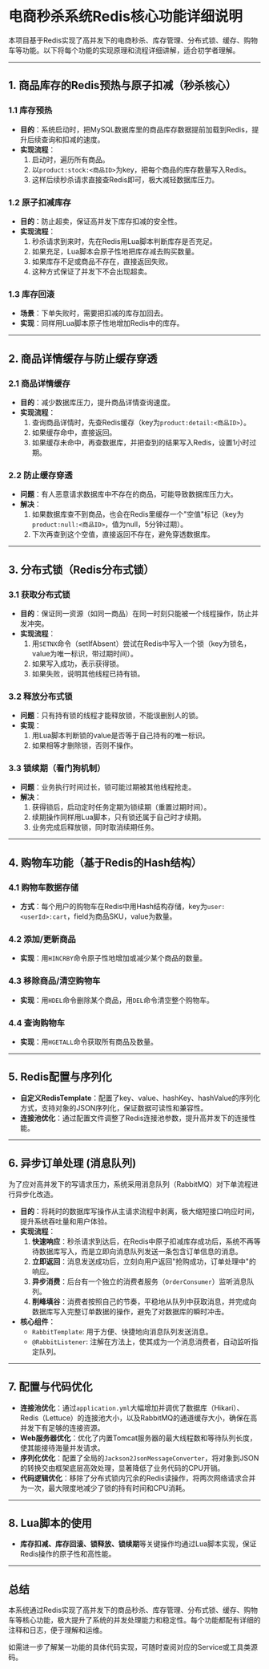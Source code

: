# 电商秒杀系统Redis核心功能详细说明

本项目基于Redis实现了高并发下的电商秒杀、库存管理、分布式锁、缓存、购物车等功能。以下将每个功能的实现原理和流程详细讲解，适合初学者理解。

---

## 1. 商品库存的Redis预热与原子扣减（秒杀核心）

### 1.1 库存预热
- **目的**：系统启动时，把MySQL数据库里的商品库存数据提前加载到Redis，提升后续查询和扣减的速度。
- **实现流程**：
  1. 启动时，遍历所有商品。
  2. 以`product:stock:<商品ID>`为key，把每个商品的库存数量写入Redis。
  3. 这样后续秒杀请求直接查Redis即可，极大减轻数据库压力。

### 1.2 原子扣减库存
- **目的**：防止超卖，保证高并发下库存扣减的安全性。
- **实现流程**：
  1. 秒杀请求到来时，先在Redis用Lua脚本判断库存是否充足。
  2. 如果充足，Lua脚本会原子性地把库存减去购买数量。
  3. 如果库存不足或商品不存在，直接返回失败。
  4. 这种方式保证了并发下不会出现超卖。

### 1.3 库存回滚
- **场景**：下单失败时，需要把扣减的库存加回去。
- **实现**：同样用Lua脚本原子性地增加Redis中的库存。

---

## 2. 商品详情缓存与防止缓存穿透

### 2.1 商品详情缓存
- **目的**：减少数据库压力，提升商品详情查询速度。
- **实现流程**：
  1. 查询商品详情时，先查Redis缓存（key为`product:detail:<商品ID>`）。
  2. 如果缓存命中，直接返回。
  3. 如果缓存未命中，再查数据库，并把查到的结果写入Redis，设置1小时过期。

### 2.2 防止缓存穿透
- **问题**：有人恶意请求数据库中不存在的商品，可能导致数据库压力大。
- **解决**：
  1. 如果数据库查不到商品，也会在Redis里缓存一个"空值"标记（key为`product:null:<商品ID>`，值为null，5分钟过期）。
  2. 下次再查到这个空值，直接返回不存在，避免穿透数据库。

---

## 3. 分布式锁（Redis分布式锁）

### 3.1 获取分布式锁
- **目的**：保证同一资源（如同一商品）在同一时刻只能被一个线程操作，防止并发冲突。
- **实现流程**：
  1. 用`SETNX`命令（setIfAbsent）尝试在Redis中写入一个锁（key为锁名，value为唯一标识，带过期时间）。
  2. 如果写入成功，表示获得锁。
  3. 如果失败，说明其他线程已持有锁。

### 3.2 释放分布式锁
- **问题**：只有持有锁的线程才能释放锁，不能误删别人的锁。
- **实现**：
  1. 用Lua脚本判断锁的value是否等于自己持有的唯一标识。
  2. 如果相等才删除锁，否则不操作。

### 3.3 锁续期（看门狗机制）
- **问题**：业务执行时间过长，锁可能过期被其他线程抢走。
- **解决**：
  1. 获得锁后，启动定时任务定期为锁续期（重置过期时间）。
  2. 续期操作同样用Lua脚本，只有锁还属于自己时才续期。
  3. 业务完成后释放锁，同时取消续期任务。

---

## 4. 购物车功能（基于Redis的Hash结构）

### 4.1 购物车数据存储
- **方式**：每个用户的购物车在Redis中用Hash结构存储，key为`user:<userId>:cart`，field为商品SKU，value为数量。

### 4.2 添加/更新商品
- **实现**：用`HINCRBY`命令原子性地增加或减少某个商品的数量。

### 4.3 移除商品/清空购物车
- **实现**：用`HDEL`命令删除某个商品，用`DEL`命令清空整个购物车。

### 4.4 查询购物车
- **实现**：用`HGETALL`命令获取所有商品及数量。

---

## 5. Redis配置与序列化

- **自定义RedisTemplate**：配置了key、value、hashKey、hashValue的序列化方式，支持对象的JSON序列化，保证数据可读性和兼容性。
- **连接池优化**：通过配置文件调整了Redis连接池参数，提升高并发下的连接性能。

---

## 6. 异步订单处理 (消息队列)

为了应对高并发下的写请求压力，系统采用消息队列（RabbitMQ）对下单流程进行异步化改造。

- **目的**：将耗时的数据库写操作从主请求流程中剥离，极大缩短接口响应时间，提升系统吞吐量和用户体验。
- **实现流程**：
  1.  **快速响应**：秒杀请求到达后，在Redis中原子扣减库存成功后，系统不再等待数据库写入，而是立即向消息队列发送一条包含订单信息的消息。
  2.  **立即返回**：消息发送成功后，立刻向用户返回"抢购成功，订单处理中"的响应。
  3.  **异步消费**：后台有一个独立的消费者服务（`OrderConsumer`）监听消息队列。
  4.  **削峰填谷**：消费者按照自己的节奏，平稳地从队列中获取消息，并完成向数据库写入完整订单数据的操作，避免了对数据库的瞬时冲击。
- **核心组件**：
  - `RabbitTemplate`: 用于方便、快捷地向消息队列发送消息。
  - `@RabbitListener`: 注解在方法上，使其成为一个消息消费者，自动监听指定队列。

---

## 7. 配置与代码优化

- **连接池优化**：通过`application.yml`大幅增加并调优了数据库（Hikari）、Redis（Lettuce）的连接池大小，以及RabbitMQ的通道缓存大小，确保在高并发下有足够的连接资源。
- **Web服务器优化**：优化了内置Tomcat服务器的最大线程数和等待队列长度，使其能接待海量并发请求。
- **序列化优化**：配置了全局的`Jackson2JsonMessageConverter`，将对象到JSON的转换交由框架底层高效处理，显著降低了业务代码的CPU开销。
- **代码逻辑优化**：移除了分布式锁内冗余的Redis读操作，将两次网络请求合并为一次，最大限度地减少了锁的持有时间和CPU消耗。

---

## 8. Lua脚本的使用

- **库存扣减、库存回滚、锁释放、锁续期**等关键操作均通过Lua脚本实现，保证Redis操作的原子性和高性能。

---

## 总结

本系统通过Redis实现了高并发下的商品秒杀、库存管理、分布式锁、缓存、购物车等核心功能，极大提升了系统的并发处理能力和稳定性。每个功能都配有详细的注释和日志，便于理解和运维。

如需进一步了解某一功能的具体代码实现，可随时查阅对应的Service或工具类源码。

